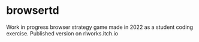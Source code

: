 # browsertd
Work in progress browser strategy game made in 2022 as a student coding exercise. Published version on rlworks.itch.io